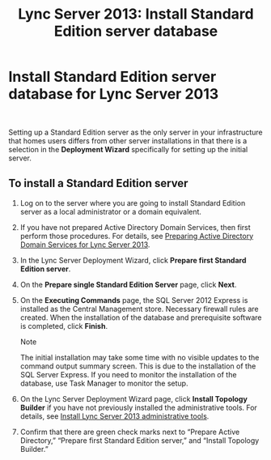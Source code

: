 ﻿---
title: 'Lync Server 2013: Install Standard Edition server database'
TOCTitle: Install Standard Edition server database
ms:assetid: 0bd3a804-aad6-48cb-981b-54725af032db
ms:mtpsurl: https://technet.microsoft.com/en-us/library/Gg398167(v=OCS.15)
ms:contentKeyID: 48183385
ms.date: 07/23/2014
mtps_version: v=OCS.15
---

# Install Standard Edition server database for Lync Server 2013

 


Setting up a Standard Edition server as the only server in your infrastructure that homes users differs from other server installations in that there is a selection in the **Deployment Wizard** specifically for setting up the initial server.

## To install a Standard Edition server

1.  Log on to the server where you are going to install Standard Edition server as a local administrator or a domain equivalent.

2.  If you have not prepared Active Directory Domain Services, then first perform those procedures. For details, see [Preparing Active Directory Domain Services for Lync Server 2013](lync-server-2013-preparing-active-directory-domain-services.md).

3.  In the Lync Server Deployment Wizard, click **Prepare first Standard Edition server**.

4.  On the **Prepare single Standard Edition Server** page, click **Next**.

5.  On the **Executing Commands** page, the SQL Server 2012 Express is installed as the Central Management store. Necessary firewall rules are created. When the installation of the database and prerequisite software is completed, click **Finish**.
    

    > [!NOTE]
    > The initial installation may take some time with no visible updates to the command output summary screen. This is due to the installation of the SQL Server Express. If you need to monitor the installation of the database, use Task Manager to monitor the setup.



6.  On the Lync Server Deployment Wizard page, click **Install Topology Builder** if you have not previously installed the administrative tools. For details, see [Install Lync Server 2013 administrative tools](lync-server-2013-install-lync-server-administrative-tools.md).

7.  Confirm that there are green check marks next to “Prepare Active Directory,” “Prepare first Standard Edition server,” and “Install Topology Builder.”

